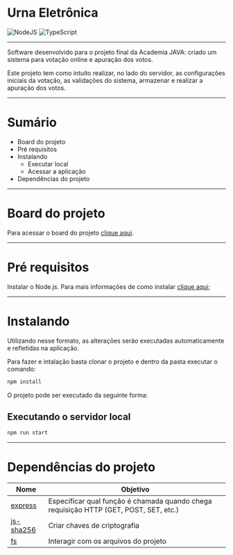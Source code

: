 Urna Eletrônica
=======


![NodeJS](https://img.shields.io/badge/node.js-6DA55F?style=for-the-badge&logo=node.js&logoColor=white)  ![TypeScript](https://img.shields.io/badge/typescript-%23007ACC.svg?style=for-the-badge&logo=typescript&logoColor=white)

---


Software desenvolvido para o projeto final da Academia JAVA: criado um sistema para votação online e apuração dos votos.

Este projeto tem como intuíto realizar, no lado do servidor, as configurações iniciais da votação, as validações do sistema, armazenar e realizar a apuração dos votos.

---

Sumário
=======

- Board do projeto
- Pré requisitos
- Instalando
  - Executar local
  - Acessar a aplicação
- Dependências do projeto

---

Board do projeto
================
Para acessar o board do projeto [clique aqui](https://senju.atlassian.net/jira/software/projects/UE/boards/4).

---

Pré requisitos
==========
Instalar o Node.js. Para mais informações de como instalar [clique aqui](https://nodejs.org/en/); <br>

---

# Instalando

Utilizando nesse formato, as alterações serão executadas automaticamente e refletidas na aplicação.

Para fazer e intalação basta clonar o projeto e dentro da pasta executar o comando:
```sh
npm install
```
O projeto pode ser executado da seguinte forma:

Executando o servidor local
--------------
```sh
npm run start
```

---

Dependências do projeto
=======================
| Nome                                                               | Objetivo                             |
| ------------------------------------------------------------------ | ------------------------------------ |
| [express](https://www.npmjs.com/package/express)                            | Especificar qual função é chamada quando chega requisição HTTP (GET, POST, SET, etc.)                  |
| [js-sha256](https://www.npmjs.com/package/js-sha256)       | Criar chaves de criptografia                     |
| [fs](https://nodejs.org/api/fs.html)       |  Interagir com os arquivos do projeto